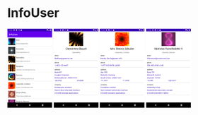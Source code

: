# InfoUser

<img src=results/result1.png style="height: 20%; width: 20%;" />
<img src=results/result2.png style="height: 20%; width: 20%;" />
<img src=results/result3.png style="height: 20%; width: 20%;" />
<img src=results/result4.png style="height: 20%; width: 20%;" />